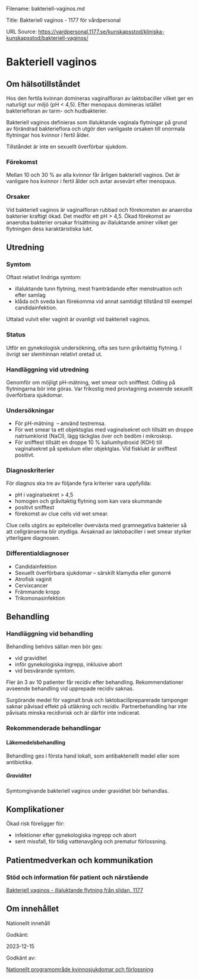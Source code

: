 Filename: bakteriell-vaginos.md

Title: Bakteriell vaginos - 1177 för vårdpersonal

URL Source: https://vardpersonal.1177.se/kunskapsstod/kliniska-kunskapsstod/bakteriell-vaginos/

Bakteriell vaginos
==================

Om hälsotillståndet
-------------------

Hos den fertila kvinnan domineras vaginalfloran av laktobaciller vilket ger en naturligt sur miljö (pH < 4,5). Efter menopaus domineras istället bakteriefloran av tarm- och hudbakterier.

Bakteriell vaginos definieras som illaluktande vaginala flytningar på grund av förändrad bakterieflora och utgör den vanligaste orsaken till onormala flytningar hos kvinnor i fertil ålder.

Tillståndet är inte en sexuellt överförbar sjukdom.

### Förekomst

Mellan 10 och 30 % av alla kvinnor får årligen bakteriell vaginos. Det är vanligare hos kvinnor i fertil ålder och avtar avsevärt efter menopaus.

### Orsaker

Vid bakteriell vaginos är vaginalfloran rubbad och förekomsten av anaeroba bakterier kraftigt ökad. Det medför ett pH \> 4,5. Ökad förekomst av anaeroba bakterier orsakar frisättning av illaluktande aminer vilket ger flytningen dess karaktäristiska lukt.

Utredning
---------

### Symtom

Oftast relativt lindriga symtom:

*   illaluktande tunn flytning, mest framträdande efter menstruation och efter samlag
*   klåda och sveda kan förekomma vid annat samtidigt tillstånd till exempel candidainfektion.

Uttalad vulvit eller vaginit är ovanligt vid bakteriell vaginos.

### Status

Utför en gynekologisk undersökning, ofta ses tunn gråvitaktig flytning. I övrigt ser slemhinnan relativt oretad ut.

### Handläggning vid utredning

Genomför om möjligt pH-mätning, wet smear och snifftest. Odling på flytningarna bör inte göras. Var frikostig med provtagning avseende sexuellt överförbara sjukdomar.

### Undersökningar

*   För pH-mätning  – använd testremsa.
*   För wet smear ta ett objektsglas med vaginalsekret och tillsätt en droppe natriumklorid (NaCl), lägg täckglas över och bedöm i mikroskop.
*   För snifftest tillsätt en droppe 10 % kaliumhydroxid (KOH) till vaginalsekret på spekulum eller objektglas. Vid fisklukt är snifftest positivt.

### Diagnoskriterier

För diagnos ska tre av följande fyra kriterier vara uppfyllda:

*   pH i vaginalsekret \> 4,5
*   homogen och gråvitaktig flytning som kan vara skummande
*   positivt snifftest 
*   förekomst av clue cells vid wet smear.

Clue cells utgörs av epitelceller överväxta med gramnegativa bakterier så att cellgränserna blir otydliga. Avsaknad av laktobaciller i wet smear styrker ytterligare diagnosen.

### Differentialdiagnoser

*   Candidainfektion
*   Sexuellt överförbara sjukdomar – särskilt klamydia eller gonorré
*   Atrofisk vaginit
*   Cervixcancer
*   Främmande kropp
*   Trikomonasinfektion

Behandling
----------

### Handläggning vid behandling

Behandling behövs sällan men bör ges:

*   vid graviditet
*   inför gynekologiska ingrepp, inklusive abort
*   vid besvärande symtom.

Fler än 3 av 10 patienter får recidiv efter behandling. Rekommendationer avseende behandling vid upprepade recidiv saknas.

Surgörande medel för vaginalt bruk och laktobacillpreparerade tamponger saknar påvisad effekt på utläkning och recidiv. Partnerbehandling har inte påvisats minska recidivrisk och är därför inte indicerat.

### Rekommenderade behandlingar

#### Läkemedelsbehandling

Behandling ges i första hand lokalt, som antibakteriellt medel eller som antibiotika.

##### Graviditet

Symtomgivande bakteriell vaginos under graviditet bör behandlas.

Komplikationer
--------------

Ökad risk föreligger för:

*   infektioner efter gynekologiska ingrepp och abort
*   sent missfall, för tidig vattenavgång och prematur förlossning.

Patientmedverkan och kommunikation
----------------------------------

### Stöd och information för patient och närstående

[Bakteriell vaginos - illaluktande flytning från slidan, 1177](https://www.1177.se/sjukdomar--besvar/konsorgan/mens-blodningar-och-flytningar/bakteriell-vaginos--illaluktande-flytning-fran-slidan/)

Om innehållet
-------------

Nationellt innehåll

Godkänt:

2023-12-15

Godkänt av:

[Nationellt programområde kvinnosjukdomar och förlossning](https://kunskapsstyrningvard.se/kunskapsstyrningvard/programomradenochsamverkansgrupper/nationellaprogramomraden/npokvinnosjukdomarochforlossning.56438.html)
